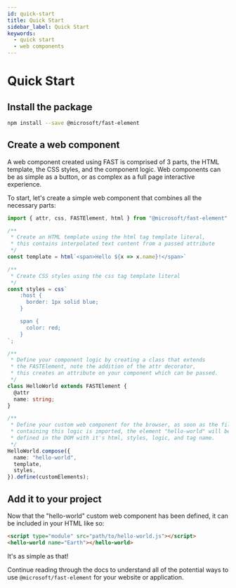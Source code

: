 ```yaml
---
id: quick-start
title: Quick Start
sidebar_label: Quick Start
keywords:
  - quick start
  - web components
---
```


# Quick Start

## Install the package

```bash
npm install --save @microsoft/fast-element
```

## Create a web component

A web component created using FAST is comprised of 3 parts, the HTML template, the CSS styles, and the component logic. Web components can be as simple as a button, or as complex as a full page interactive experience.

To start, let's create a simple web component that combines all the necessary parts:
```typescript
import { attr, css, FASTElement, html } from "@microsoft/fast-element";

/**
 * Create an HTML template using the html tag template literal,
 * this contains interpolated text content from a passed attribute
 */
const template = html`<span>Hello ${x => x.name}!</span>`

/**
 * Create CSS styles using the css tag template literal
 */
const styles = css`
    :host {
      border: 1px solid blue;
    }

    span {
      color: red;
    }
`;

/**
 * Define your component logic by creating a class that extends
 * the FASTElement, note the addition of the attr decorator,
 * this creates an attribute on your component which can be passed.
 */
class HelloWorld extends FASTElement {
  @attr
  name: string;
}

/**
 * Define your custom web component for the browser, as soon as the file
 * containing this logic is imported, the element "hello-world" will be
 * defined in the DOM with it's html, styles, logic, and tag name.
 */
HelloWorld.compose({
  name: "hello-world",
  template,
  styles,
}).define(customElements);
```

## Add it to your project

Now that the "hello-world" custom web component has been defined, it can be included in your HTML like so:

```html
<script type="module" src="path/to/hello-world.js"></script>
<hello-world name="Earth"></hello-world>
```

It's as simple as that!

Continue reading through the docs to understand all of the potential ways to use `@microsoft/fast-element` for your website or application.
